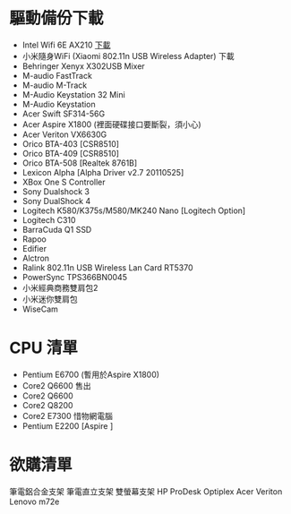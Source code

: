 # 驅動備份下載
- Intel Wifi 6E AX210 [下載](https://downloadcenter.intel.com/zh-tw/product/204836)
- 小米隨身WiFi (Xiaomi 802.11n USB Wireless Adapter) 下載
- Behringer Xenyx X302USB Mixer
- M-audio FastTrack
- M-audio M-Track
- M-Audio Keystation 32 Mini
- M-Audio Keystation 
- Acer Swift SF314-56G
- Acer Aspire X1800 (裡面硬碟接口要斷裂，須小心)
- Acer Veriton VX6630G
- Orico BTA-403 [CSR8510]
- Orico BTA-409 [CSR8510]
- Orico BTA-508 [Realtek 8761B]
- Lexicon Alpha [Alpha Driver v2.7 20110525]
- XBox One S Controller
- Sony Dualshock 3
- Sony DualShock 4
- Logitech K580/K375s/M580/MK240 Nano [Logitech Option]
- Logitech C310
- BarraCuda Q1 SSD
- Rapoo 
- Edifier
- Alctron
- Ralink 802.11n USB Wireless Lan Card RT5370
- PowerSync TPS366BN0045
- 小米經典商務雙肩包2
- 小米迷你雙肩包
- WiseCam

# CPU 清單
- Pentium E6700 (暫用於Aspire X1800)
- Core2 Q6600 售出
- Core2 Q6600
- Core2 Q8200 
- Core2 E7300 惜物網電腦
- Pentium E2200 [Aspire ]

# 欲購清單
筆電鋁合金支架
筆電直立支架
雙螢幕支架
HP ProDesk Optiplex Acer Veriton Lenovo m72e
